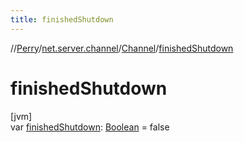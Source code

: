 ```yaml
---
title: finishedShutdown
---
```

//[Perry](../../../index.html)/[net.server.channel](../index.html)/[Channel](index.html)/[finishedShutdown](finished-shutdown.html)



# finishedShutdown



[jvm]\
var [finishedShutdown](finished-shutdown.html): [Boolean](https://kotlinlang.org/api/latest/jvm/stdlib/kotlin/-boolean/index.html) = false




